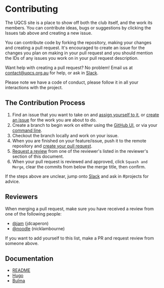 # Contributing

The UQCS site is a place to show off both the club itself, and the work its members. You can contribute ideas, bugs or suggestions by clicking the Issues tab above and creating a new issue.

You can contribute code by forking the repository, making your changes and creating a pull request. It's encouraged to create an issue for the changes you plan on making in your pull request and you should mention the IDs of any issues you work on in your pull request description.

Want help with creating a pull request? No problem!
Email us at contact@uqcs.org.au for help, or ask in [Slack](https://slack.uqcs.org.au/).

Please note we have a code of conduct, please follow it in all your interactions with the project.

## The Contribution Process

1. Find an issue that you want to take on and [assign yourself to it](https://help.github.com/en/github/managing-your-work-on-github/assigning-issues-and-pull-requests-to-other-github-users), or [create an issue](https://help.github.com/en/github/managing-your-work-on-github/creating-an-issue) for the work you are about to do.
2. Create a branch to begin work on either using the [GitHub UI](https://help.github.com/en/github/collaborating-with-issues-and-pull-requests/creating-and-deleting-branches-within-your-repository), or via your [command line](https://git-scm.com/book/en/v2/Git-Branching-Basic-Branching-and-Merging).
3. Checkout the branch locally and work on your issue.
4. When you are finished on your feature/issue, push it to the remote repository and [create your pull request](https://help.github.com/en/github/collaborating-with-issues-and-pull-requests/creating-a-pull-request).
5. [Request a review](https://help.github.com/en/github/collaborating-with-issues-and-pull-requests/requesting-a-pull-request-review) from one of the reviewer's listed in the reviewer's section of this document.
6. When your pull request is reviewed and approved, click `Squash and Merge`, clear the commits from below the merge title, then confirm.

If the steps above are unclear, jump onto [Slack](https://slack.uqcs.org.au/) and ask in #projects for advice.

## Reviewers

When merging a pull request, make sure you have received a review from one of the following people:

* [@jam](https://github.com/jdcaperon) (jdcaperon)
* [@noodle](https://github.com/nicklambourne) (nicklambourne)

If you want to add yourself to this list, make a PR and request review from someone above.

## Documentation

* [README](README.md)
* [Hugo](https://gohugo.io/documentation/)
* [Bulma](https://bulma.io/documentation/)
